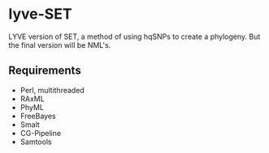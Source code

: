 lyve-SET
========

LYVE version of SET, a method of using hqSNPs to create a phylogeny.  But the final version will be NML's.

Requirements
------------
* Perl, multithreaded
* RAxML
* PhyML
* FreeBayes
* Smalt
* CG-Pipeline
* Samtools
